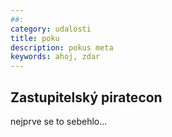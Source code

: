 ```yaml
---
##: 
category: udalosti
title: poku
description: pokus meta
keywords: ahoj, zdar
---
```

## Zastupitelský piratecon

nejprve se to sebehlo...